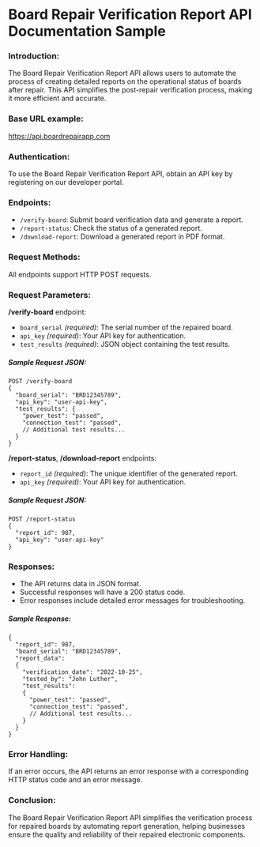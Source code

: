 # Board Repair Verification Report API Documentation Sample
### Introduction:
The Board Repair Verification Report API allows users to automate the process of creating detailed reports on the operational status of boards after repair. This API simplifies the post-repair verification process, making it more efficient and accurate.
### Base URL example:
https://api.boardrepairapp.com
### Authentication:
To use the Board Repair Verification Report API, obtain an API key by registering on our developer portal.
### Endpoints:
  + `/verify-board`: Submit board verification data and generate a report.
  + `/report-status`: Check the status of a generated report.
  + `/download-report`: Download a generated report in PDF format.
### Request Methods:
All endpoints support HTTP POST requests.
### Request Parameters:
**/verify-board** endpoint:
  + `board_serial` *(required)*: The serial number of the repaired board.
  + `api_key` *(required)*: Your API key for authentication.
  + `test_results` *(required)*: JSON object containing the test results.
##### Sample Request JSON:
````
POST /verify-board
{
  "board_serial": "BRD12345789",
  "api_key": "user-api-key",
  "test_results": {
    "power_test": "passed",
    "connection_test": "passed",
    // Additional test results...
  }
}
````
**/report-status**, 
**/download-report** endpoints:
+ `report_id` *(required)*: The unique identifier of the generated report.
+ `api_key` *(required)*: Your API key for authentication.
##### Sample Request JSON:
````
POST /report-status
{
  "report_id": 987,
  "api_key": "user-api-key"
}
````
### Responses:
+ The API returns data in JSON format.
+ Successful responses will have a 200 status code.
+ Error responses include detailed error messages for troubleshooting.
##### Sample Response:
````
{
  "report_id": 987,
  "board_serial": "BRD12345789",
  "report_data": 
  {
    "verification_date": "2022-10-25",
    "tested_by": "John Luther",
    "test_results": 
    {
      "power_test": "passed",
      "connection_test": "passed",
      // Additional test results...
    }
  }
}
````
### Error Handling:
If an error occurs, the API returns an error response with a corresponding HTTP status code and an error message.
### Conclusion:
The Board Repair Verification Report API simplifies the verification process for repaired boards by automating report generation, helping businesses ensure the quality and reliability of their repaired electronic components.
